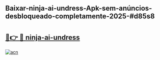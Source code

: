 ## Baixar-ninja-ai-undress-Apk-sem-anúncios-desbloqueado-completamente-2025-#d85s8

# <h2><a href="https://ainizakaria.my?title=ninja-ai-undress&ref=22M">🔗👉 🔴 ninja-ai-undress</a></h2>

[![acn](https://github.com/user-attachments/assets/0f9c940e-d8b0-45ae-aac7-cd30a18b3e1c)](https://ainizakaria.my?title=ninja-ai-undress&ref=22M)

